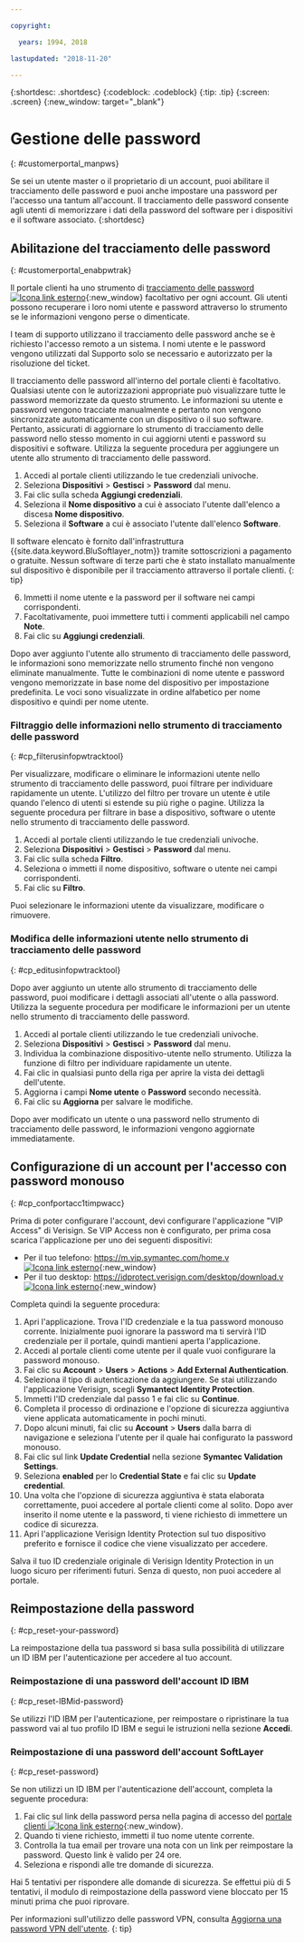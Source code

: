 ```yaml
---

copyright:

  years: 1994, 2018

lastupdated: "2018-11-20"

---
```


{:shortdesc: .shortdesc}
{:codeblock: .codeblock}
{:tip: .tip}
{:screen: .screen}
{:new_window: target="_blank"}


# Gestione delle password
{: #customerportal_manpws}

Se sei un utente master o il proprietario di un account, puoi abilitare il tracciamento delle password e puoi anche impostare una password per l'accesso una tantum all'account. Il tracciamento delle password consente agli utenti di memorizzare i dati della password del software per i dispositivi e il software associato.
{:shortdesc}

## Abilitazione del tracciamento delle password
{: #customerportal_enabpwtrak}

Il portale clienti ha uno strumento di [tracciamento delle password ![Icona link esterno](../icons/launch-glyph.svg)](https://control.softlayer.com/devices/passwords){:new_window} facoltativo per ogni account. Gli utenti possono recuperare i loro nomi utente e password attraverso lo strumento se le informazioni vengono perse o dimenticate.

I team di supporto utilizzano il tracciamento delle password anche se è richiesto l'accesso remoto a un sistema. I nomi utente e le password vengono utilizzati dal Supporto solo se necessario e autorizzato per la risoluzione del ticket.

Il tracciamento delle password all'interno del portale clienti è facoltativo. Qualsiasi utente con le autorizzazioni appropriate può visualizzare tutte le password memorizzate da questo strumento. Le informazioni su utente e password vengono tracciate manualmente e pertanto non vengono sincronizzate automaticamente con un dispositivo o il suo software. Pertanto, assicurati di aggiornare lo strumento di tracciamento delle password nello stesso momento in cui aggiorni utenti e password su dispositivi e software. Utilizza la seguente procedura per aggiungere un utente allo strumento di tracciamento delle password.

1. Accedi al portale clienti utilizzando le tue credenziali univoche.
2. Seleziona **Dispositivi** > **Gestisci** > **Password** dal menu.
3. Fai clic sulla scheda **Aggiungi credenziali**.
4. Seleziona il **Nome dispositivo** a cui è associato l'utente dall'elenco a discesa **Nome dispositivo**.
5. Seleziona il **Software** a cui è associato l'utente dall'elenco **Software**.

  Il software elencato è fornito dall'infrastruttura {{site.data.keyword.BluSoftlayer_notm}} tramite sottoscrizioni a pagamento o gratuite. Nessun software di terze parti che è stato installato manualmente sul dispositivo è disponibile per il tracciamento attraverso il portale clienti.
  {: tip}

6. Immetti il nome utente e la password per il software nei campi corrispondenti.
8. Facoltativamente, puoi immettere tutti i commenti applicabili nel campo **Note**.
9. Fai clic su **Aggiungi credenziali**.

Dopo aver aggiunto l'utente allo strumento di tracciamento delle password, le informazioni sono memorizzate nello strumento finché non vengono eliminate manualmente. Tutte le combinazioni di nome utente e password vengono memorizzate in base nome del dispositivo per impostazione predefinita. Le voci sono visualizzate in ordine alfabetico per nome dispositivo e quindi per nome utente.

### Filtraggio delle informazioni nello strumento di tracciamento delle password
{: #cp_filterusinfopwtracktool}

Per visualizzare, modificare o eliminare le informazioni utente nello strumento di tracciamento delle password, puoi filtrare per individuare rapidamente un utente. L'utilizzo del filtro per trovare un utente è utile quando l'elenco di utenti si estende su più righe o pagine. Utilizza la seguente procedura per filtrare in base a dispositivo, software o utente nello strumento di tracciamento delle password.

1. Accedi al portale clienti utilizzando le tue credenziali univoche.
2. Seleziona **Dispositivi** > **Gestisci** > **Password** dal menu.
3. Fai clic sulla scheda **Filtro**.
4. Seleziona o immetti il nome dispositivo, software o utente nei campi corrispondenti.
5. Fai clic su **Filtro**.

Puoi selezionare le informazioni utente da visualizzare, modificare o rimuovere.

### Modifica delle informazioni utente nello strumento di tracciamento delle password
{: #cp_editusinfopwtracktool}

Dopo aver aggiunto un utente allo strumento di tracciamento delle password, puoi modificare i dettagli associati all'utente o alla password. Utilizza la seguente procedura per modificare le informazioni per un utente nello strumento di tracciamento delle password.

1. Accedi al portale clienti utilizzando le tue credenziali univoche.
2. Seleziona **Dispositivi** > **Gestisci** > **Password** dal menu.
3. Individua la combinazione dispositivo-utente nello strumento. Utilizza la funzione di filtro per individuare rapidamente un utente.
4. Fai clic in qualsiasi punto della riga per aprire la vista dei dettagli dell'utente.
5. Aggiorna i campi **Nome utente** o **Password** secondo necessità.
6. Fai clic su **Aggiorna** per salvare le modifiche.

Dopo aver modificato un utente o una password nello strumento di tracciamento delle password, le informazioni vengono aggiornate immediatamente.

## Configurazione di un account per l'accesso con password monouso
{: #cp_confportacc1timpwacc}

Prima di poter configurare l'account, devi configurare l'applicazione "VIP Access" di Verisign. Se VIP Access non è configurato, per prima cosa scarica l'applicazione per uno dei seguenti dispositivi:
* Per il tuo telefono: [https://m.vip.symantec.com/home.v ![Icona link esterno](../icons/launch-glyph.svg)](https://m.vip.symantec.com/home.v){:new_window}
* Per il tuo desktop:  [https://idprotect.verisign.com/desktop/download.v ![Icona link esterno](../icons/launch-glyph.svg)](https://idprotect.verisign.com/desktop/download.v){:new_window}

Completa quindi la seguente procedura:
1. Apri l'applicazione. Trova l'ID credenziale e la tua password monouso corrente. Inizialmente puoi ignorare la password ma ti servirà l'ID credenziale per il portale, quindi mantieni aperta l'applicazione.
2. Accedi al portale clienti come utente per il quale vuoi configurare la password monouso.
3. Fai clic su **Account** > **Users** > **Actions** > **Add External Authentication**.
4. Seleziona il tipo di autenticazione da aggiungere. Se stai utilizzando l'applicazione Verisign, scegli **Symantect Identity Protection**.
5. Immetti l'ID credenziale dal passo 1 e fai clic su **Continue**.
6. Completa il processo di ordinazione e l'opzione di sicurezza aggiuntiva viene applicata automaticamente in pochi minuti.
7. Dopo alcuni minuti, fai clic su **Account** > **Users** dalla barra di navigazione e seleziona l'utente per il quale hai configurato la password monouso.
8. Fai clic sul link **Update Credential** nella sezione **Symantec Validation Settings**.
9. Seleziona **enabled** per lo **Credential State** e fai clic su **Update credential**.
10. Una volta che l'opzione di sicurezza aggiuntiva è stata elaborata correttamente, puoi accedere al portale clienti come al solito. Dopo aver inserito il nome utente e la password, ti viene richiesto di immettere un codice di sicurezza.
11. Apri l'applicazione Verisign Identity Protection sul tuo dispositivo preferito e fornisce il codice che viene visualizzato per accedere.

Salva il tuo ID credenziale originale di Verisign Identity Protection in un luogo sicuro per riferimenti futuri. Senza di questo, non puoi accedere al portale.

## Reimpostazione della password
{: #cp_reset-your-password}

La reimpostazione della tua password si basa sulla possibilità di utilizzare un ID IBM per l'autenticazione per accedere al tuo account.  

### Reimpostazione di una password dell'account ID IBM
{: #cp_reset-IBMid-password}

Se utilizzi l'ID IBM per l'autenticazione, per reimpostare o ripristinare la tua password vai al tuo profilo ID IBM e segui le istruzioni nella sezione **Accedi**.

### Reimpostazione di una password dell'account SoftLayer
{: #cp_reset-password}

Se non utilizzi un ID IBM per l'autenticazione dell'account, completa la seguente procedura:

1. Fai clic sul link della password persa nella pagina di accesso del [portale clienti ![Icona link esterno](../icons/launch-glyph.svg)](https://control.softlayer.com/){:new_window}.
2. Quando ti viene richiesto, immetti il tuo nome utente corrente.
3. Controlla la tua email per trovare una nota con un link per reimpostare la password. Questo link è valido per 24 ore.
4. Seleziona e rispondi alle tre domande di sicurezza.

Hai 5 tentativi per rispondere alle domande di sicurezza. Se effettui più di 5 tentativi, il modulo di reimpostazione della password viene bloccato per 15 minuti prima che puoi riprovare.

Per informazioni sull'utilizzo delle password VPN, consulta [Aggiorna una password VPN dell'utente](/docs/infrastructure/iaas-vpn/update-password.html#update-a-user-s-vpn-password).
{: tip}
